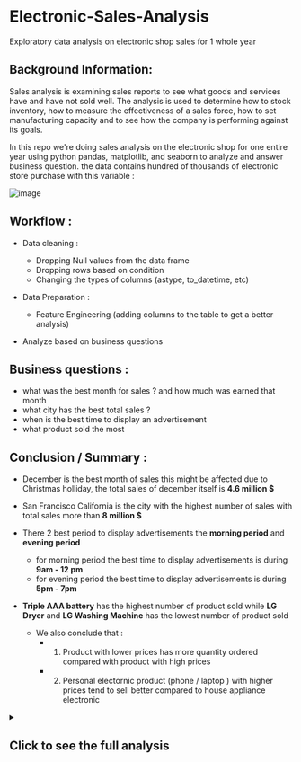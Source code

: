 # Electronic-Sales-Analysis
Exploratory data analysis on electronic shop sales for 1 whole year  

## Background Information:

Sales analysis is examining sales reports to see what goods and services have and have not sold well. The analysis is used to determine how to stock inventory, how to measure the effectiveness of a sales force, how to set manufacturing capacity and to see how the company is performing against its goals.

In this repo we're doing sales analysis on the electronic shop for one entire year using python pandas, matplotlib, and seaborn to analyze and answer business question. the data contains hundred of thousands of electronic store purchase with this variable :

![image](https://user-images.githubusercontent.com/57277832/95669134-4c26fe80-0ba7-11eb-9d0a-360d764a7f47.png)

## Workflow : 
- Data cleaning :
  - Dropping Null values from the data frame
  - Dropping rows based on condition 
  - Changing the types of columns (astype, to_datetime, etc)

- Data Preparation :
  - Feature Engineering (adding columns to the table to get a better analysis)

- Analyze based on business questions

## Business questions :
- what was the best month for sales ? and how much was earned that month
- what city has the best total sales ?
- when is the best time to display an advertisement
- what product sold the most


## Conclusion / Summary : 
  - December is the best month of sales this might be affected due to Christmas holliday, the total sales of december itself is <b>4.6 million $</b> 
  
  - San Francisco California is the city with the highest number of sales with total sales more than <b>8 million $ </b>
  
  - There 2 best period to display advertisements the <b>morning period</b> and <b>evening period</b> 
    - for morning period the best time to display advertisements is during <b>9am - 12 pm </b> 
    - for evening period the best time to display advertisements is during <b>5pm - 7pm </b>
    
  - <b>Triple AAA battery</b> has the highest number of product sold while <b>LG Dryer</b> and <b>LG Washing Machine</b> has the lowest number of product sold
    - We also conclude that : 
      - 1. Product with lower prices has more quantity ordered compared with product with high prices 
      - 2. Personal electornic product (phone / laptop ) with higher prices tend to sell better compared to house appliance electronic


<details>
  <summary><h2>Click to see the full analysis </h2></summary>
<br>

# Analysis

### What was the best month for sales and how much was earned that month

![image](https://user-images.githubusercontent.com/57277832/95669331-f99b1180-0ba9-11eb-99b2-a8e2b0de6a37.png)

Based on the graph above we can clearly see that the best month of sales happened during December, this dataset is US dataset and the biggest US holiday happened during December (Chirstmas) so that might why sales in december is skyrocketing. The total sales during that month is somewhere around 4.6 million $

### What City Has the Best Total Sales

![image](https://user-images.githubusercontent.com/57277832/95669414-cc9b2e80-0baa-11eb-85c3-15cc27228bbb.png)

From our analysis we findout that San Francisco has the highest number of sales with more than 8 million $ total sales  while Portland Maine has the lowest total sales and becoming the only city with less than 1 million $ total of sales. This might be affected with number of population is various different city, and San Francisco widely known as the tech mecca of the world might have a factor in high total sales in that city 

### when is the best time to display an advertisement

![image](https://user-images.githubusercontent.com/57277832/95669555-58618a80-0bac-11eb-83e9-819dafc750fd.png)

We conclude there are 2 best period to display advertisement Morning Period and Evening Period
- <b>morning period </b>
  - the best time to display advertisement is during 9am - 12pm because of the number of transaction is steadily going up during that period 
  
- <b>Evening Period </b>
  - During evening period the best time to display advertisements is during 5pm to 7pm
  
- Note :
  - Any advertisement after 7pm is not recommended because of the number of transactions is steadily going down
  
### What product that sold the most 

![image](https://user-images.githubusercontent.com/57277832/95670048-3e767680-0bb1-11eb-8288-c3e33c82dfc4.png)

We are comparing the the number of quantity sold with the price of the each product, the green line show the average price of each product while the bars show the quantity sold for each product. 

From our data we conclude that :

1. product with lower prices has more quantity ordered compared with product with high prices 
2. personal electornic product (phone / laptop ) with higher prices tend to sell better compared to house appliance electronic

</details>


